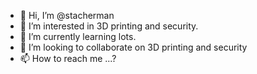 - 👋 Hi, I’m @stacherman
- 👀 I’m interested in 3D printing and security.
- 🌱 I’m currently learning lots.
- 💞️ I’m looking to collaborate on 3D printing and security
- 📫 How to reach me ...?

<!---
stacherman/stacherman is a ✨ special ✨ repository because its `README.md` (this file) appears on your GitHub profile.
You can click the Preview link to take a look at your changes.
--->
